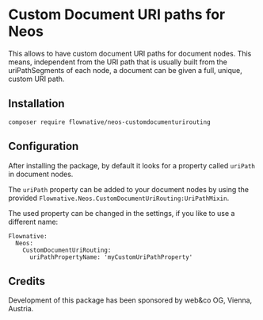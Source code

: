 # Custom Document URI paths for Neos

This allows to have custom document URI paths for document nodes. This means, independent from the
URI path that is usually built from the uriPathSegments of each node, a document can be given a
full, unique, custom URI path.

## Installation

`composer require flownative/neos-customdocumenturirouting`

## Configuration

After installing the package, by default it looks for a property called `uriPath` in document nodes.

The `uriPath` property can be added to your document nodes by using the provided
`Flownative.Neos.CustomDocumentUriRouting:UriPathMixin`. 

The used property can be changed in the settings, if you like to use a different name:

    Flownative:
      Neos:
        CustomDocumentUriRouting:
          uriPathPropertyName: 'myCustomUriPathProperty'

## Credits

Development of this package has been sponsored by web&co OG, Vienna, Austria.
